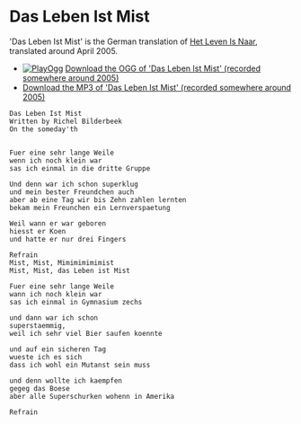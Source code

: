 # Das Leben Ist Mist

'Das Leben Ist Mist' is the German translation of [Het Leven Is Naar](18_het_leven_is_naar.md),
translated around April 2005.

 * [![PlayOgg](http://static.fsf.org/playogg/Play_ogg_80x15.png "I support PlayOgg!")](http://playogg.org) [Download the OGG of 'Das Leben Ist Mist' (recorded somewhere around 2005)](http://www.richelbilderbeek.nl/CD04_03DasLebenIstMist.ogg)
 * [Download the MP3 of 'Das Leben Ist Mist' (recorded somewhere around 2005)](http://www.richelbilderbeek.nl/CD04_03DasLebenIstMist.mp3)

```
Das Leben Ist Mist
Written by Richel Bilderbeek
On the someday'th


Fuer eine sehr lange Weile
wenn ich noch klein war
sas ich einmal in die dritte Gruppe

Und denn war ich schon superklug
und mein bester Freundchen auch
aber ab eine Tag wir bis Zehn zahlen lernten
bekam mein Freunchen ein Lernverspaetung

Weil wann er war geboren
hiesst er Koen
und hatte er nur drei Fingers

Refrain
Mist, Mist, Mimimimimimist
Mist, Mist, das Leben ist Mist

Fuer eine sehr lange Weile
wann ich noch klein war
sas ich einmal in Gymnasium zechs

und dann war ich schon
superstaemmig, 
weil ich sehr viel Bier saufen koennte

und auf ein sicheren Tag
wueste ich es sich
dass ich wohl ein Mutanst sein muss

und denn wollte ich kaempfen
gegeg das Boese
aber alle Superschurken wohenn in Amerika

Refrain
```
